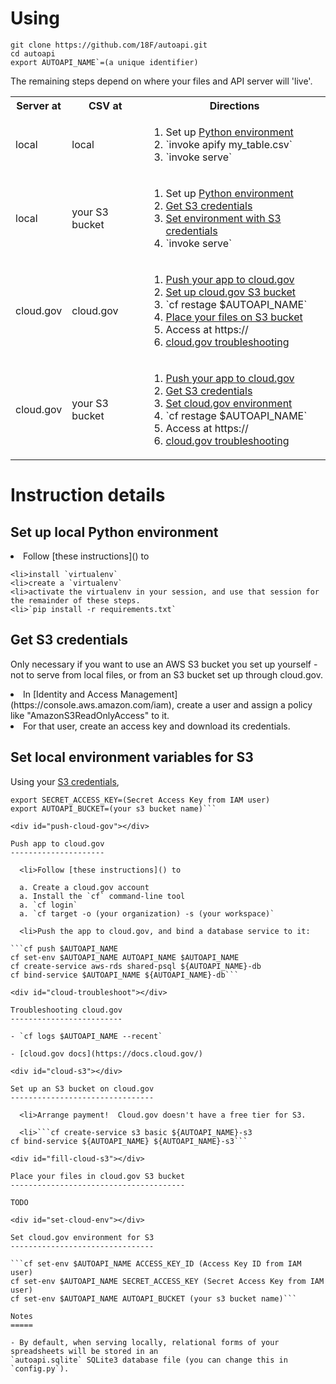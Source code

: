 Using
=====

```
git clone https://github.com/18F/autoapi.git
cd autoapi
export AUTOAPI_NAME`=(a unique identifier)
```

The remaining steps depend on where
your files and API server will 'live'.

<table>
  <tr>
    <th>Server at</th>
    <th>CSV at</th>
    <th>Directions</th>
  </tr>
  <tr>
    <td>
      local
    </td>
    <td>
      local
    </td>
    <td>
      <ol>
        <li>Set up <a href="#python-environment">Python environment</a></li>
        <li>`invoke apify my_table.csv`</li>                      
        <li>`invoke serve`</li>                                   
      </ol>
    </td>
  </tr>
  <tr>
    <td>
      local
    </td>
    <td>
      your S3 bucket
    </td>
    <td>
      <ol>
        <li>Set up <a href="#python-environment">Python environment</a></li>
        <li><a href="#s3-credentials">Get S3 credentials</a></li>
        <li><a href="#set-local-env">Set environment with S3 credentials</a></li>
        <li>`invoke serve`</li>
      </ol>
    </td>
  <tr>
    <td>
      cloud.gov
    </td>
    <td>
      cloud.gov
    </td>
    <td>
      <ol>
        <li><a href="#push-cloud-gov">Push your app to cloud.gov</a></li>
        <li><a href="#cloud-s3">Set up cloud.gov S3 bucket</a></li>
        <li>`cf restage $AUTOAPI_NAME`</li>
        <li><a href="#fill-cloud-s3">Place your files on S3 bucket</a></li>
        <li>Access at https://</li>
        <li><a href="#cloud-troubleshoot">cloud.gov troubleshooting</a></li>
      </ol>
    </td>
  </tr>
  <tr>
    <td>
      cloud.gov
    </td>
    <td>
      your S3 bucket
    </td>
    <td>
      <ol>
        <li><a href="#push-cloud-gov">Push your app to cloud.gov</a></li>
        <li><a href="#s3-credentials">Get S3 credentials</a></li>
        <li><a href="#set-cloud-env">Set cloud.gov environment</a></li>
        <li>`cf restage $AUTOAPI_NAME`</li>
        <li>Access at https://</li>
        <li><a href="#cloud-troubleshoot">cloud.gov troubleshooting</a></li>
      </ol>
    </td>
  </tr>
</table>

Instruction details
===================

<div id="python-environment"></div>

Set up local Python environment
-------------------------------

  <li>Follow [these instructions]() to

    <li>install `virtualenv`
    <li>create a `virtualenv`
    <li>activate the virtualenv in your session, and use that session for the remainder of these steps.
    <li>`pip install -r requirements.txt`

<div id="s3-credentials"></div>

Get S3 credentials
------------------

Only necessary if you want to use an AWS S3 bucket you set up yourself -
not to serve from local files, or from an S3 bucket set up through
cloud.gov.

  <li>In [Identity and Access Management](https://console.aws.amazon.com/iam),
create a user and assign a policy like "AmazonS3ReadOnlyAccess" to it.

  <li>For that user, create an access key and download its credentials.

<div id="set-local-env"></div>

Set local environment variables for S3
--------------------------------------

Using your [S3 credentials](#s3-credentials),

```export ACCESS_KEY_ID=(Access Key ID from IAM user)
export SECRET_ACCESS_KEY=(Secret Access Key from IAM user)
export AUTOAPI_BUCKET=(your s3 bucket name)```

<div id="push-cloud-gov"></div>

Push app to cloud.gov
---------------------

  <li>Follow [these instructions]() to

  a. Create a cloud.gov account
  a. Install the `cf` command-line tool
  a. `cf login`
  a. `cf target -o (your organization) -s (your workspace)`

  <li>Push the app to cloud.gov, and bind a database service to it:

```cf push $AUTOAPI_NAME
cf set-env $AUTOAPI_NAME AUTOAPI_NAME $AUTOAPI_NAME
cf create-service aws-rds shared-psql ${AUTOAPI_NAME}-db
cf bind-service $AUTOAPI_NAME ${AUTOAPI_NAME}-db```

<div id="cloud-troubleshoot"></div>

Troubleshooting cloud.gov
-------------------------

- `cf logs $AUTOAPI_NAME --recent`

- [cloud.gov docs](https://docs.cloud.gov/)

<div id="cloud-s3"></div>

Set up an S3 bucket on cloud.gov
--------------------------------

  <li>Arrange payment!  Cloud.gov doesn't have a free tier for S3.

  <li>```cf create-service s3 basic ${AUTOAPI_NAME}-s3
cf bind-service ${AUTOAPI_NAME} ${AUTOAPI_NAME}-s3```

<div id="fill-cloud-s3"></div>

Place your files in cloud.gov S3 bucket
---------------------------------------

TODO

<div id="set-cloud-env"></div>

Set cloud.gov environment for S3
--------------------------------

```cf set-env $AUTOAPI_NAME ACCESS_KEY_ID (Access Key ID from IAM user)
cf set-env $AUTOAPI_NAME SECRET_ACCESS_KEY (Secret Access Key from IAM user)
cf set-env $AUTOAPI_NAME AUTOAPI_BUCKET (your s3 bucket name)```

Notes
=====

- By default, when serving locally, relational forms of your spreadsheets will be stored in an
`autoapi.sqlite` SQLite3 database file (you can change this in `config.py`).
